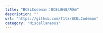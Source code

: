 ```yaml
---
title: "BCELCodeman：BCEL编码/解码"
description: ""
url: "https://github.com/f1tz/BCELCodeman"
category: "Miscellaneous"
---
```

